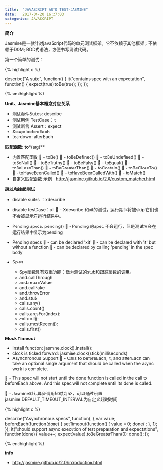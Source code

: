```yaml
---
title:  "JAVASCRIPT AUTO TEST-JASMINE"
date:   2017-04-20 16:27:03
categories: JAVASCRIPT
---
```


**简介**

Jasmine是一款针对javaScript代码的单元测试框架。它不依赖于其他框架；不依赖于DOM; BDD式语法，方便书写测试代码。

第一个简单的测试：

{% highlight c %}

describe("A suite", function() {
  it("contains spec with an expectation", function() {
    expect(true).toBe(true);
  });
});

{% endhighlight %}

**Unit、Jasmine基本概念对应关系**

- 测试套件Suites: describe
- 测试用例 TestCase：it
- 测试断言 Assert：expect
- Setup: beforeEach
- teardown: afterEach

**匹配函数: to***(arg)**

- 内置匹配函数
	- toBe()
	- toBeDefined()
	- toBeUndefined()
	- toBeNull()
	- toBeTruthy()
	- toBeFalsy()
	- toEqual()
	- toBeLessThan()
	- toBeGreaterThan()
	- toContain()
	- toBeCloseTo()
	- toHaveBeenCalled()
	- toHaveBeenCalledWith()
	- toMatch()
- 自定义匹配函数
	示例：http://jasmine.github.io/2.0/custom_matcher.html

**跳过和挂起测试**

- disable suites ：xdescribe

- disable testCase：xit
	- Xdescribe 和xit的测试，运行期间将被skip,它们也不会被显示在运行结果中。

- Pending specs: pending()
	- Pending 的spec 不会运行，但是测试名会在运行结果中显示为pending

- Pending specs
	- can be declared 'xit'
	- can be declared with 'it' but without a function
	- can be declared by calling 'pending' in the spec body

- Spies
	- Spy函数具有双重功能：做为测试的stub和跟踪函数的调用。
	- and.callThrough
	- and.returnValue
	- and.callFake
	- and.throwError
	- and.stub
	- calls.any()
	- calls.count()
	- calls.argsFor(index):
	- calls.all():
	- calls.mostRecent():
	- calls.first()

**Mock Timeout**
- Install function: jasmine.clock().install();
- clock is ticked forward: jasmine.clock().tick(milliseconds)
- Asynchronous Support
	- Calls to beforeEach, it, and afterEach can take an optional single argument that should be called when the async work is complete.

	- This spec will not start until the done function is called in the call to beforeEach above. And this spec will not complete until its done is called.

	- Jasmine默认异步调用超时为5S，可以通过设置jasmine.DEFAULT_TIMEOUT_INTERVAL为自定义超时时间

{% highlight c %}

describe("Asynchronous specs", function() {
  var value;
beforeEach(function(done) {
    setTimeout(function() {
      value = 0;
      done();
    }, 1);
  });
it("should support async execution of test preparation and expectations", function(done) {
    value++;
    expect(value).toBeGreaterThan(0);
    done();
  });

{% endhighlight %}

**info**
- http://jasmine.github.io/2.0/introduction.html
